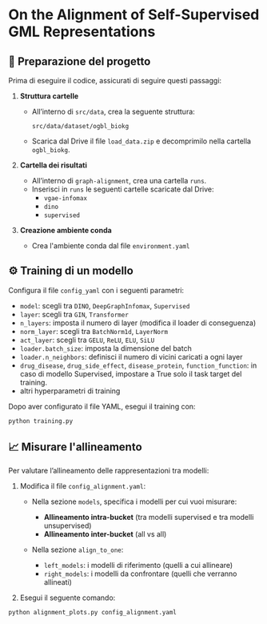 # On the Alignment of Self-Supervised GML Representations

## 📁 Preparazione del progetto

Prima di eseguire il codice, assicurati di seguire questi passaggi:

1. **Struttura cartelle**
   - All’interno di `src/data`, crea la seguente struttura:
     ```
     src/data/dataset/ogbl_biokg
     ```
   - Scarica dal Drive il file `load_data.zip` e decomprimilo nella cartella `ogbl_biokg`.

2. **Cartella dei risultati**
   - All’interno di `graph-alignment`, crea una cartella `runs`.
   - Inserisci in `runs` le seguenti cartelle scaricate dal Drive:
     - `vgae-infomax`
     - `dino`
     - `supervised`
     
3. **Creazione ambiente conda**
   - Crea l'ambiente conda dal file `environment.yaml`

## ⚙️ Training di un modello

Configura il file `config_yaml` con i seguenti parametri:

- `model`: scegli tra `DINO`, `DeepGraphInfomax`, `Supervised`
- `layer`: scegli tra `GIN`, `Transformer`
- `n_layers`: imposta il numero di layer (modifica il loader di conseguenza)
- `norm_layer`: scegli tra `BatchNorm1d`, `LayerNorm`
- `act_layer`: scegli tra `GELU`, `ReLU`, `ELU`, `SiLU`
- `loader.batch_size`: imposta la dimensione del batch
- `loader.n_neighbors`: definisci il numero di vicini caricati a ogni layer
- `drug_disease`, `drug_side_effect`, `disease_protein`, `function_function`: in caso di modello Supervised, impostare a True solo il task target del training.
- altri hyperparametri di training

Dopo aver configurato il file YAML, esegui il training con:

```bash
python training.py
```

## 📈 Misurare l'allineamento

Per valutare l’allineamento delle rappresentazioni tra modelli:

1. Modifica il file `config_alignment.yaml`:

   - Nella sezione `models`, specifica i modelli per cui vuoi misurare:
     - **Allineamento intra-bucket** (tra modelli supervised e tra modelli unsupervised)
     - **Allineamento inter-bucket** (all vs all)
   
   - Nella sezione `align_to_one`:
     - `left_models`: i modelli di riferimento (quelli a cui allineare)
     - `right_models`: i modelli da confrontare (quelli che verranno allineati)

2. Esegui il seguente comando:

```bash
python alignment_plots.py config_alignment.yaml
```





